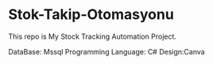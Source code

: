 # Stok-Takip-Otomasyonu

This repo is My Stock Tracking Automation Project.

DataBase: Mssql
Programming Language: C#
Design:Canva

